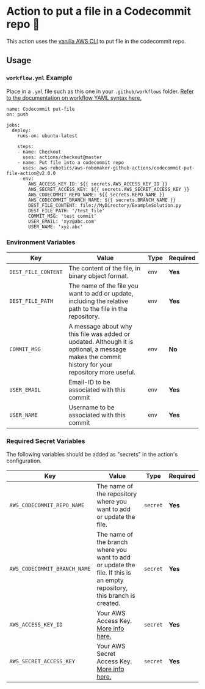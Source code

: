 # Action to put a file in a Codecommit repo 🔄

This action uses the [vanilla AWS CLI](https://docs.aws.amazon.com/cli/index.html) to put file in the codecommit repo.


## Usage

### `workflow.yml` Example

Place in a `.yml` file such as this one in your `.github/workflows` folder. [Refer to the documentation on workflow YAML syntax here.](https://help.github.com/en/articles/workflow-syntax-for-github-actions)

```
name: Codecommit put-file
on: push

jobs:
  deploy:
    runs-on: ubuntu-latest

    steps:
    - name: Checkout
      uses: actions/checkout@master
    - name: Put file into a codecommit repo
      uses: aws-robotics/aws-robomaker-github-actions/codecommit-put-file-action@v2.0.0
      env:
        AWS_ACCESS_KEY_ID: ${{ secrets.AWS_ACCESS_KEY_ID }}
        AWS_SECRET_ACCESS_KEY: ${{ secrets.AWS_SECRET_ACCESS_KEY }}
        AWS_CODECOMMIT_REPO_NAME: ${{ secrets.REPO_NAME }}
        AWS_CODECOMMIT_BRANCH_NAME: ${{ secrets.BRANCH_NAME }}
        DEST_FILE_CONTENT: file://MyDirectory/ExampleSolution.py
        DEST_FILE_PATH: '/test_file'
        COMMIT_MSG: 'test commit'
        USER_EMAIL: 'xyz@abc.com'
        USER_NAME: 'xyz.abc'
```


### Environment Variables

| Key | Value | Type | Required |
| ------------- | ------------- | ------------- | ------------- |
| `DEST_FILE_CONTENT` | The content of the file, in binary object format. | `env` | **Yes** |
| `DEST_FILE_PATH` | The name of the file you want to add or update, including the relative path to the file in the repository. | `env` | **Yes** |
| `COMMIT_MSG` | A message about why this file was added or updated. Although it is optional, a message makes the commit history for your repository more useful. | `env` | **No** |
| `USER_EMAIL` | Email-ID to be associated with this commit | `env` | **Yes** |
| `USER_NAME` | Username to be associated with this commit | `env` | **Yes** |



### Required Secret Variables

The following variables should be added as "secrets" in the action's configuration.

| Key | Value | Type | Required |
| ------------- | ------------- | ------------- | ------------- |
| `AWS_CODECOMMIT_REPO_NAME` |The name of the repository where you want to add or update the file. | `secret` | **Yes** |
| `AWS_CODECOMMIT_BRANCH_NAME` | The name of the branch where you want to add or update the file. If this is an empty repository, this branch is created. |`secret` | **Yes** |
| `AWS_ACCESS_KEY_ID` | Your AWS Access Key. [More info here.](https://docs.aws.amazon.com/general/latest/gr/managing-aws-access-keys.html) | `secret` | **Yes** |
| `AWS_SECRET_ACCESS_KEY` | Your AWS Secret Access Key. [More info here.](https://docs.aws.amazon.com/general/latest/gr/managing-aws-access-keys.html) | `secret` | **Yes** |
